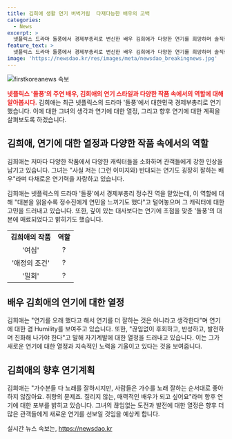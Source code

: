 ```yaml
---
title: 김희애 생활 연기 버벅거림  다재다능한 배우의 고백
categories:
  - News
excerpt: >
  넷플릭스 드라마 돌풍에서 경제부총리로 변신한 배우 김희애가 다양한 연기를 희망하며 솔직한 이야기를 전했다. 뛰어난 연기력으로 주목받는 그는 다양한 캐릭터를 소화하며 발전하고자 끊임없는 노력을 기울이고 있으며, 다른 배우들의 연기를 모방하면서 자신만의 스타일을 찾아가고 있다. 또한 돌풍에 대한 선택 이유와 캐릭터에 대한 생각을 솔직하게 밝히며 이목을 끌고 있다.
feature_text: >
  넷플릭스 드라마 돌풍에서 경제부총리로 변신한 배우 김희애가 다양한 연기를 희망하며 솔직한 이야기를 전했다. 뛰어난 연기력으로 주목받는 그는 다양한 캐릭터를 소화하며 발전하고자 끊임없는 노력을 기울이고 있으며, 다른 배우들의 연기를 모방하면서 자신만의 스타일을 찾아가고 있다. 또한 돌풍에 대한 선택 이유와 캐릭터에 대한 생각을 솔직하게 밝히며 이목을 끌고 있다.
image: 'https://newsdao.kr/res/images/meta/newsdao_breakingnews.jpg'
---
```


<p><img src="https://newsdao.kr/res/images/meta/newsdao_breakingnews.jpg" alt="firstkoreanews 속보" /></p>

<p><b><span style="color: #ee2323;">넷플릭스 '돌풍'의 주연 배우, 김희애의 연기 스타일과 다양한 작품 속에서의 역할에 대해 알아봅시다.</span></b>
김희애는 최근 넷플릭스의 드라마 '돌풍'에서 대한민국 경제부총리로 연기했습니다. 이에 대한 그녀의 생각과 연기에 대한 열정, 그리고 향후 연기에 대한 계획을 살펴보도록 하겠습니다.</p>

<h2 data-ke-size="size26">김희애, 연기에 대한 열정과 다양한 작품 속에서의 역할</h2>

<p data-ke-size="size16">김희애는 저마다 다양한 작품에서 다양한 캐릭터들을 소화하며 관객들에게 강한 인상을 남기고 있습니다. 그녀는 "사실 저는 (그런 이미지와) 반대되는 연기도 굉장히 잘하는 배우"라며 다채로운 연기력을 자랑하고 있습니다.</p>

<p data-ke-size="size16">김희애는 넷플릭스의 드라마 '돌풍'에서 경제부총리 정수진 역을 맡았는데, 이 역할에 대해 "대본을 읽을수록 정수진에게 연민을 느끼기도 했다"고 털어놓으며 그 캐릭터에 대한 고민을 드러내고 있습니다. 또한, 깊이 있는 대사보다는 연기에 초점을 맞춘 '돌풍'의 대본에 매료되었다고 밝히기도 했습니다.</p>

<table>
  <tr>
    <td style="text-align: center; height: 17px;"><b>김희애의 작품</b></td>
    <td style="text-align: center; height: 17px;"><b>역할</b></td>
  </tr>
  <tr>
    <td style="text-align: center; height: 17px;">'여심'</td>
    <td style="text-align: center; height: 17px;">?</td>
  </tr>
  <tr>
    <td style="text-align: center; height: 17px;">'애정의 조건'</td>
    <td style="text-align: center; height: 17px;">?</td>
  </tr>
  <tr>
    <td style="text-align: center; height: 17px;">'밀회'</td>
    <td style="text-align: center; height: 17px;">?</td>
  </tr>
</table>

<h2 data-ke-size="size26">배우 김희애의 연기에 대한 열정</h2>

<p data-ke-size="size16">김희애는 "연기를 오래 했다고 해서 연기를 더 잘하는 것은 아니라고 생각한다"며 연기에 대한 겸 Humility를 보여주고 있습니다. 또한, "끊임없이 후회하고, 반성하고, 발전하며 진화해 나가야 한다"고 말해 자기계발에 대한 열정을 드러내고 있습니다. 이는 그가 새로운 연기에 대한 열정과 지속적인 노력을 기울이고 있다는 것을 보여줍니다.</p>

<h2 data-ke-size="size26">김희애의 향후 연기계획</h2>

<p data-ke-size="size16">김희애는 "가수분들 다 노래를 잘하시지만, 사람들은 가수를 노래 잘하는 순서대로 좋아하지 않잖아요. 취향의 문제죠. 질리지 않는, 매력적인 배우가 되고 싶어요"라며 향후 연기에 대한 포부를 밝히고 있습니다. 그녀의 끊임없는 도전과 발전에 대한 열정은 향후 더 많은 관객들에게 새로운 연기를 선보일 것임을 예상케 합니다.</p>
실시간 뉴스 속보는, <a href="https://newsdao.kr" rel="dofollow">https://newsdao.kr</a>


